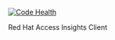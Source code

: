 [![Code Health](https://landscape.io/github/redhataccess/redhat-access-insights/master/landscape.svg?style=flat)](https://landscape.io/github/redhataccess/redhat-access-insights/master)

Red Hat Access Insights Client
